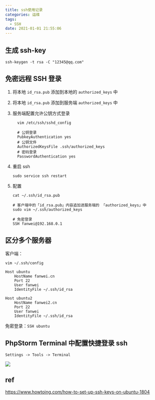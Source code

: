 ```yaml
---
title: ssh使用记录
categories: 运维
tags:
  - SSH
date: 2021-01-01 21:55:06
---
```




## 生成 ssh-key

```console
ssh-keygen -t rsa -C "12345@qq.com"
```



## 免密远程 SSH 登录

1. 将本地 `id_rsa.pub` 添加到本地的 `authorized_keys` 中

2. 将本地 `id_rsa.pub` 添加到服务端 `authorized_keys` 中

3. 服务端配置允许公钥方式登录

    ```shell
      vim /etc/ssh/sshd_config
    
      # 公钥登录
      PubkeyAuthentication yes
      # 公钥文件
      AuthorizedKeysFile .ssh/authorized_keys
      # 密码登录
      PasswordAuthentication yes
    ```

4. 重启 ssh

    ```console
    sudo service ssh restart
    ```
    
5. 配置

    ```console
    cat ~/.ssh/id_rsa.pub
    ```

    ```shell
    # 客户端中的「id_rsa.pub」内容追加进服务端的 「authorized_keys」中
    sudo vim ~/.ssh/authorized_keys
    
    # 免密登录
    SSH fanwei@192.168.0.1
    ```

## 区分多个服务器

客户端：

```
vim ~/.ssh/config

Host ubuntu
    HostName fanwei.cn
    Port 22
    User fanwei
    IdentityFile ~/.ssh/id_rsa
    
Host ubuntu2
    HostName fanwei2.cn
    Port 22
    User fanwei
    IdentityFile ~/.ssh/id_rsa
```

免密登录：`SSH ubuntu`



## PhpStorm Terminal 中配置快捷登录 ssh

`Settings -> Tools -> Terminal`

![](https://cdn.jsdelivr.net/gh/zxr615/md-images/images/2020/image-20200830204459428.png)

## ref
https://www.howtoing.com/how-to-set-up-ssh-keys-on-ubuntu-1804